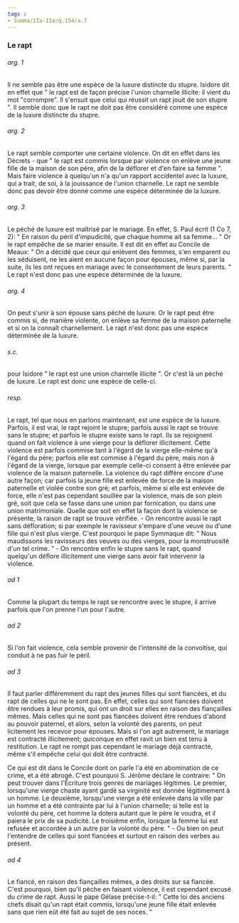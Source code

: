 ```yaml
---
tags : 
- Summa/IIa-IIæ/q.154/a.7
---
```


### Le rapt

###### arg. 1
Il ne semble pas être une espèce de la luxure distincte du stupre. Isidore dit en effet que " le rapt est de façon précise l'union charnelle illicite: il vient du mot "corrompre". Il s'ensuit que celui qui réussit un rapt jouit de son stupre ". Il semble donc que le rapt ne doit pas être considéré comme une espèce de la luxure distincte du stupre. 

###### arg. 2
Le rapt semble comporter une certaine violence. On dit en effet dans les Décrets - que " le rapt est commis lorsque par violence on enlève une jeune fille de la maison de son père, afin de la déflorer et d'en faire sa femme ". Mais faire violence à quelqu'un n'a qu'un rapport accidentel avec la luxure, qui a trait, de soi, à la jouissance de l'union charnelle. Le rapt ne semble donc pas devoir être donné comme une espèce déterminée de la luxure. 

###### arg. 3
Le péché de luxure est maîtrisé par le mariage. En effet, S. Paul écrit (1 Co 7, 2): " En raison du péril d'impudicité, que chaque homme ait sa femme... " Or le rapt empêche de se marier ensuite. Il est dit en effet au Concile de Meaux: " On a décidé que ceux qui enlèvent des femmes, s'en emparent ou les séduisent, ne les aient en aucune façon pour épouses, même si, par la suite, ils les ont reçues en mariage avec le consentement de leurs parents. " Le rapt n'est donc pas une espèce déterminée de la luxure. 

###### arg. 4
On peut s'unir à son épouse sans péché de luxure. Or le rapt peut être commis si, de manière violente, on enlève sa femme de la maison paternelle et si on la connaît charnellement. Le rapt n'est donc pas une espèce déterminée de la luxure. 

###### s.c.
pour Isidore " le rapt est une union charnelle illicite ". Or c'est là un péché de luxure. Le rapt est donc une espèce de celle-ci. 

###### resp.
Le rapt, tel que nous en parlons maintenant, est une espèce de la luxure. Parfois, il est vrai, le rapt rejoint le stupre; parfois aussi le rapt se trouve sans le stupre; et parfois le stupre existe sans le rapt. Ils se rejoignent quand on fait violence à une vierge pour la déflorer illicitement. Cette violence est parfois commise tant à l'égard de la vierge elle-même qu'à l'égard du père; parfois elle est commise à l'égard du père, mais non à l'égard de la vierge, lorsque par exemple celle-ci consent à être enlevée par violence de la maison paternelle. La violence du rapt diffère encore d'une autre façon; car parfois la jeune fille est enlevée de force de la maison paternelle et violée contre son gré; et parfois, même si elle est enlevée de force, elle n'est pas cependant souillée par la violence, mais de son plein gré, soit que cela se fasse dans une union par fornication, ou dans une union matrimoniale. Quelle que soit en effet la façon dont la violence se présente, la raison de rapt se trouve vérifiée. - On rencontre aussi le rapt sans défloration; si par exemple le ravisseur s'empare d'une veuve ou d'une fille qui n'est plus vierge. C'est pourquoi le pape Symmaque dit: " Nous maudissons les ravisseurs des veuves ou des vierges, pour la monstruosité d'un tel crime. " - On rencontre enfin le stupre sans le rapt, quand quelqu'un déflore illicitement une vierge sans avoir fait intervenir la violence. 

###### ad 1
Comme la plupart du temps le rapt se rencontre avec le stupre, il arrive parfois que l'on prenne l'un pour l'autre. 

###### ad 2
Si l'on fait violence, cela semble provenir de l'intensité de la convoitise, qui conduit à ne pas fuir le péril. 

###### ad 3
Il faut parler différemment du rapt des jeunes filles qui sont fiancées, et du rapt de celles qui ne le sont pas. En effet, celles qui sont fiancées doivent être rendues à leur promis, qui ont un droit sur elles en raison des fiançailles mêmes. Mais celles qui ne sont pas fiancées doivent être rendues d'abord au pouvoir paternel, et alors, selon la volonté des parents, on peut licitement les recevoir pour épouses. Mais si l'on agit autrement, le mariage est contracté illicitement; quiconque en effet ravit un bien est tenu à restitution. Le rapt ne rompt pas cependant le mariage déjà contracté, même s'il empêche celui qui doit être contracté. 

Ce qui est dit dans le Concile dont on parle l'a été en abomination de ce crime, et a été abrogé. C'est pourquoi S. Jérôme déclare le contraire: " On peut trouver dans l'Écriture trois genres de mariages légitimes. Le premier, lorsqu'une vierge chaste ayant gardé sa virginité est donnée légitimement à un homme. Le deuxième, lorsqu'une vierge a été enlevée dans la ville par un homme et a été contrainte par lui à l'union charnelle; si telle est la volonté du père, cet homme la dotera autant que le père le voudra, et il paiera le prix de sa pudicité. Le troisième enfin, lorsque la femme lui est refusée et accordée à un autre par la volonté du père. " - Ou bien on peut l'entendre de celles qui sont fiancées et surtout en raison des verbes au présent. 

###### ad 4
Le fiancé, en raison des fiançailles mêmes, a des droits sur sa fiancée. C'est pourquoi, bien qu'il pèche en faisant violence, il est cependant excusé du crime de rapt. Aussi le pape Gélase précise-t-il: " Cette loi des anciens chefs disait qu'un rapt était commis, lorsqu'une jeune fille était enlevée sans que rien eût été fait au sujet de ses noces. " 

